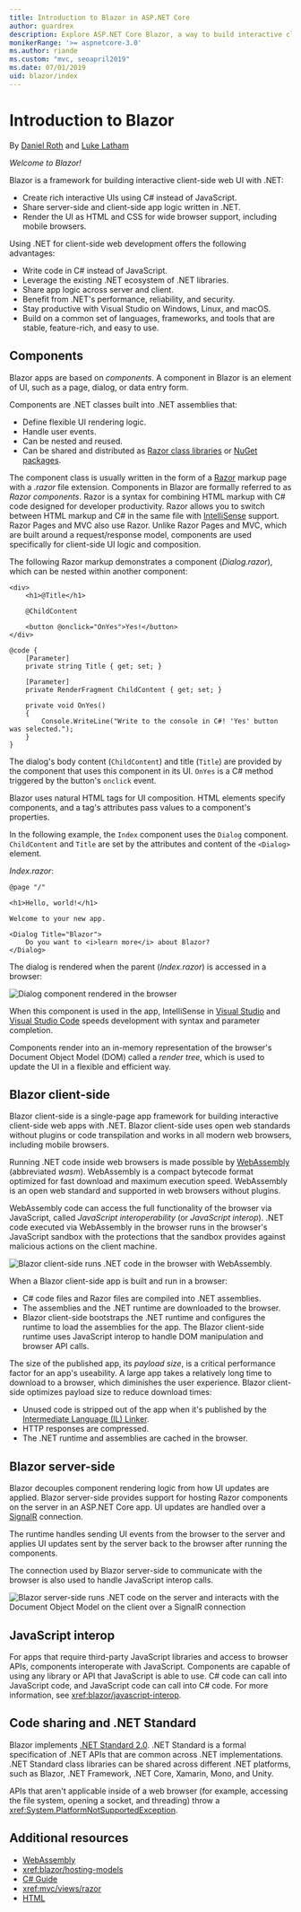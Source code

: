 ```yaml
---
title: Introduction to Blazor in ASP.NET Core
author: guardrex
description: Explore ASP.NET Core Blazor, a way to build interactive client-side web UI with .NET in an ASP.NET Core app.
monikerRange: '>= aspnetcore-3.0'
ms.author: riande
ms.custom: "mvc, seoapril2019"
ms.date: 07/01/2019
uid: blazor/index
---
```

# Introduction to Blazor

By [Daniel Roth](https://github.com/danroth27) and [Luke Latham](https://github.com/guardrex)

*Welcome to Blazor!*

Blazor is a framework for building interactive client-side web UI with .NET:

* Create rich interactive UIs using C# instead of JavaScript.
* Share server-side and client-side app logic written in .NET.
* Render the UI as HTML and CSS for wide browser support, including mobile browsers.

Using .NET for client-side web development offers the following advantages:

* Write code in C# instead of JavaScript.
* Leverage the existing .NET ecosystem of .NET libraries.
* Share app logic across server and client.
* Benefit from .NET's performance, reliability, and security.
* Stay productive with Visual Studio on Windows, Linux, and macOS.
* Build on a common set of languages, frameworks, and tools that are stable, feature-rich, and easy to use.

## Components

Blazor apps are based on *components*. A component in Blazor is an element of UI, such as a page, dialog, or data entry form.

Components are .NET classes built into .NET assemblies that:

* Define flexible UI rendering logic.
* Handle user events.
* Can be nested and reused.
* Can be shared and distributed as [Razor class libraries](xref:razor-pages/ui-class) or [NuGet packages](/nuget/what-is-nuget).

The component class is usually written in the form of a [Razor](xref:mvc/views/razor) markup page with a *.razor* file extension. Components in Blazor are formally referred to as *Razor components*. Razor is a syntax for combining HTML markup with C# code designed for developer productivity. Razor allows you to switch between HTML markup and C# in the same file with [IntelliSense](/visualstudio/ide/using-intellisense) support. Razor Pages and MVC also use Razor. Unlike Razor Pages and MVC, which are built around a request/response model, components are used specifically for client-side UI logic and composition.

The following Razor markup demonstrates a component (*Dialog.razor*), which can be nested within another component:

```cshtml
<div>
    <h1>@Title</h1>

    @ChildContent

    <button @onclick="OnYes">Yes!</button>
</div>

@code {
    [Parameter]
    private string Title { get; set; }

    [Parameter]
    private RenderFragment ChildContent { get; set; }

    private void OnYes()
    {
        Console.WriteLine("Write to the console in C#! 'Yes' button was selected.");
    }
}
```

The dialog's body content (`ChildContent`) and title (`Title`) are provided by the component that uses this component in its UI. `OnYes` is a C# method triggered by the button's `onclick` event.

Blazor uses natural HTML tags for UI composition. HTML elements specify components, and a tag's attributes pass values to a component's properties.

In the following example, the `Index` component uses the `Dialog` component. `ChildContent` and `Title` are set by the attributes and content of the `<Dialog>` element.

*Index.razor*:

```cshtml
@page "/"

<h1>Hello, world!</h1>

Welcome to your new app.

<Dialog Title="Blazor">
    Do you want to <i>learn more</i> about Blazor?
</Dialog>
```

The dialog is rendered when the parent (*Index.razor*) is accessed in a browser:

![Dialog component rendered in the browser](index/_static/dialog.png)

When this component is used in the app, IntelliSense in [Visual Studio](/visualstudio/ide/using-intellisense) and [Visual Studio Code](https://code.visualstudio.com/docs/editor/intellisense) speeds development with syntax and parameter completion.

Components render into an in-memory representation of the browser's Document Object Model (DOM) called a *render tree*, which is used to update the UI in a flexible and efficient way.

## Blazor client-side

Blazor client-side is a single-page app framework for building interactive client-side web apps with .NET. Blazor client-side uses open web standards without plugins or code transpilation and works in all modern web browsers, including mobile browsers.

Running .NET code inside web browsers is made possible by [WebAssembly](https://webassembly.org) (abbreviated *wasm*). WebAssembly is a compact bytecode format optimized for fast download and maximum execution speed. WebAssembly is an open web standard and supported in web browsers without plugins.

WebAssembly code can access the full functionality of the browser via JavaScript, called *JavaScript interoperability* (or *JavaScript interop*). .NET code executed via WebAssembly in the browser runs in the browser's JavaScript sandbox with the protections that the sandbox provides against malicious actions on the client machine.

![Blazor client-side runs .NET code in the browser with WebAssembly.](index/_static/blazor-client-side.png)

When a Blazor client-side app is built and run in a browser:

* C# code files and Razor files are compiled into .NET assemblies.
* The assemblies and the .NET runtime are downloaded to the browser.
* Blazor client-side bootstraps the .NET runtime and configures the runtime to load the assemblies for the app. The Blazor client-side runtime uses JavaScript interop to handle DOM manipulation and browser API calls.

The size of the published app, its *payload size*, is a critical performance factor for an app's useability. A large app takes a relatively long time to download to a browser, which diminishes the user experience. Blazor client-side optimizes payload size to reduce download times:

* Unused code is stripped out of the app when it's published by the [Intermediate Language (IL) Linker](xref:host-and-deploy/blazor/configure-linker).
* HTTP responses are compressed.
* The .NET runtime and assemblies are cached in the browser.

## Blazor server-side

Blazor decouples component rendering logic from how UI updates are applied. Blazor server-side provides support for hosting Razor components on the server in an ASP.NET Core app. UI updates are handled over a [SignalR](xref:signalr/introduction) connection.

The runtime handles sending UI events from the browser to the server and applies UI updates sent by the server back to the browser after running the components.

The connection used by Blazor server-side to communicate with the browser is also used to handle JavaScript interop calls.

![Blazor server-side runs .NET code on the server and interacts with the Document Object Model on the client over a SignalR connection](index/_static/blazor-server-side.png)

## JavaScript interop

For apps that require third-party JavaScript libraries and access to browser APIs, components interoperate with JavaScript. Components are capable of using any library or API that JavaScript is able to use. C# code can call into JavaScript code, and JavaScript code can call into C# code. For more information, see <xref:blazor/javascript-interop>.

## Code sharing and .NET Standard

Blazor implements [.NET Standard 2.0](/dotnet/standard/net-standard). .NET Standard is a formal specification of .NET APIs that are common across .NET implementations. .NET Standard class libraries can be shared across different .NET platforms, such as Blazor, .NET Framework, .NET Core, Xamarin, Mono, and Unity.

APIs that aren't applicable inside of a web browser (for example, accessing the file system, opening a socket, and threading) throw a <xref:System.PlatformNotSupportedException>.

## Additional resources

* [WebAssembly](https://webassembly.org/)
* <xref:blazor/hosting-models>
* [C# Guide](/dotnet/csharp/)
* <xref:mvc/views/razor>
* [HTML](https://www.w3.org/html/)
